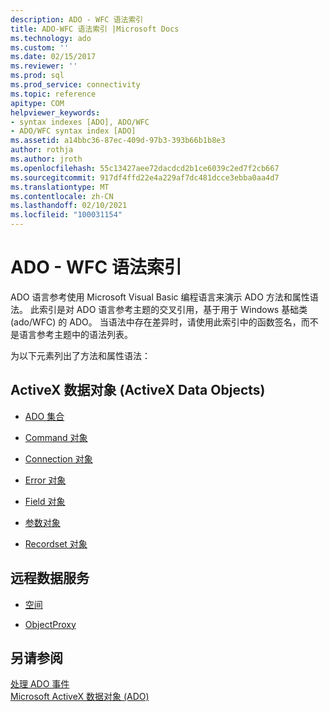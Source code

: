 ```yaml
---
description: ADO - WFC 语法索引
title: ADO-WFC 语法索引 |Microsoft Docs
ms.technology: ado
ms.custom: ''
ms.date: 02/15/2017
ms.reviewer: ''
ms.prod: sql
ms.prod_service: connectivity
ms.topic: reference
apitype: COM
helpviewer_keywords:
- syntax indexes [ADO], ADO/WFC
- ADO/WFC syntax index [ADO]
ms.assetid: a14bbc36-87ec-409d-97b3-393b66b1b8e3
author: rothja
ms.author: jroth
ms.openlocfilehash: 55c13427aee72dacdcd2b1ce6039c2ed7f2cb667
ms.sourcegitcommit: 917df4ffd22e4a229af7dc481dcce3ebba0aa4d7
ms.translationtype: MT
ms.contentlocale: zh-CN
ms.lasthandoff: 02/10/2021
ms.locfileid: "100031154"
---
```

# <a name="ado---wfc-syntax-index"></a>ADO - WFC 语法索引
ADO 语言参考使用 Microsoft Visual Basic 编程语言来演示 ADO 方法和属性语法。 此索引是对 ADO 语言参考主题的交叉引用，基于用于 Windows 基础类 (ado/WFC) 的 ADO。 当语法中存在差异时，请使用此索引中的函数签名，而不是语言参考主题中的语法列表。  
  
 为以下元素列出了方法和属性语法：  
  
## <a name="activex-data-objects"></a>ActiveX 数据对象 (ActiveX Data Objects)  
  
-   [ADO 集合](./collections-ado-wfc-syntax.md)  
  
-   [Command 对象](./command-ado-wfc-syntax.md)  
  
-   [Connection 对象](./connection-ado-wfc-syntax.md)  
  
-   [Error 对象](./error-ado-wfc-syntax.md)  
  
-   [Field 对象](./field-ado-wfc-syntax.md)  
  
-   [参数对象](./parameter-ado-wfc-syntax.md)  
  
-   [Recordset 对象](./recordset-ado-wfc-syntax.md)  
  
## <a name="remote-data-service"></a>远程数据服务  
  
-   [空间](./dataspace-ado-wfc-syntax.md)  
  
-   [ObjectProxy](./objectproxy-ado-wfc-syntax.md)  
  
## <a name="see-also"></a>另请参阅  
 [处理 ADO 事件](../../guide/data/handling-ado-events.md)   
 [Microsoft ActiveX 数据对象 (ADO)](../../microsoft-activex-data-objects-ado.md)